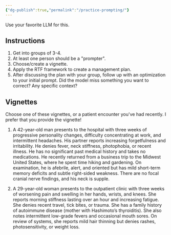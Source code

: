 ```yaml
---
{"dg-publish":true,"permalink":"/practice-prompting/"}
---
```


Use your favorite LLM for this. 

## Instructions 
1. Get into groups of 3-4. 
2. At least one person should be a "prompter".
3. Choose/create a vignette.
4. Apply the RTF framework to create a management plan. 
5. After discussing the plan with your group, follow up with an optimization to your initial prompt. Did the model miss something you want to correct? Any specific context?

## Vignettes 
Choose one of these vignettes, or a patient encounter you've had recently. I prefer that you provide the vignette!

1. A 42-year-old man presents to the hospital with three weeks of progressive personality changes, difficulty concentrating at work, and intermittent headaches. His partner reports increasing forgetfulness and irritability. He denies fever, neck stiffness, photophobia, or recent illness. He has no significant past medical history and takes no medications. He recently returned from a business trip to the Midwest United States, where he spent time hiking and gardening. On examination, he is afebrile, alert, and oriented but has mild short-term memory deficits and subtle right-sided weakness. There are no focal cranial nerve findings, and his neck is supple.

2. A 29-year-old woman presents to the outpatient clinic with three weeks of worsening pain and swelling in her hands, wrists, and knees. She reports morning stiffness lasting over an hour and increasing fatigue. She denies recent travel, tick bites, or trauma. She has a family history of autoimmune disease (mother with Hashimoto’s thyroiditis). She also notes intermittent low-grade fevers and occasional mouth sores. On review of systems, she reports mild hair thinning but denies rashes, photosensitivity, or weight loss.
